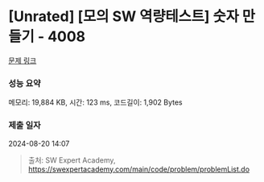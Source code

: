 # [Unrated] [모의 SW 역량테스트] 숫자 만들기 - 4008 

[문제 링크](https://swexpertacademy.com/main/code/problem/problemDetail.do?contestProbId=AWIeRZV6kBUDFAVH) 

### 성능 요약

메모리: 19,884 KB, 시간: 123 ms, 코드길이: 1,902 Bytes

### 제출 일자

2024-08-20 14:07



> 출처: SW Expert Academy, https://swexpertacademy.com/main/code/problem/problemList.do